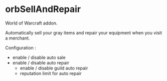 # orbSellAndRepair

World of Warcraft addon.

Automatically sell your gray items and repair your equipment when you visit a merchant.

Configuration :

* enable / disable auto sale
* enable / disable auto repair
    * enable / disable guild auto repair
    * reputation limit for auto repair
